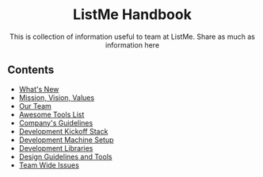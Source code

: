 <div align="center">
  <h1>ListMe Handbook</h1>

  <p>This is collection of information useful to team at ListMe. Share as much as information here</p>
</div>

## Contents

- [What's New](whats-new.md)
- [Mission, Vision, Values](mission.md)
- [Our Team](team.md)
- [Awesome Tools List](awesome-list.md)
- [Company's Guidelines](guidelines.md)
- [Development Kickoff Stack](kickoff.md)
- [Development Machine Setup](development-machine.md)
- [Development Libraries](development-libraries.md)
- [Design Guidelines and Tools](design.md)
- [Team Wide Issues](https://github.com/perminder-klair/projects/listme-handbook/1)
